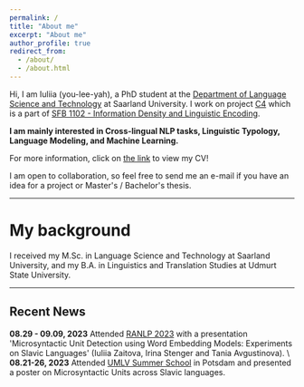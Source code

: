 ```yaml
---
permalink: /
title: "About me"
excerpt: "About me"
author_profile: true
redirect_from: 
  - /about/
  - /about.html
---
```


Hi, I am Iuliia (you-lee-yah), a PhD student at the [Department of Language Science and Technology](https://www.uni-saarland.de/en/department/lst.html) at Saarland University. I work on project [C4](https://sfb1102.uni-saarland.de/projects/mutual-intelligibility-and-surprisal-in-slavic-intercomprehension-incomslav/) which is a part of [SFB 1102 - Information Density and Linguistic Encoding](https://sfb1102.uni-saarland.de).

**I am mainly interested in Cross-lingual NLP tasks, Linguistic Typology, Language Modeling, and Machine Learning.**

For more information, click on [the link](https://github.com/IuliiaZaitova/iuliiazaitova.github.io/blob/master/files/cv_iuliia_zaitova.pdf) to view my CV!

I am open to collaboration, so feel free to send me an e-mail if you have an idea for a project or Master's / Bachelor's thesis.

---

My background
======
I received my M.Sc. in Language Science and Technology at Saarland University, and my B.A. in Linguistics and Translation Studies at Udmurt State University.



---
## Recent News
**08.29 - 09.09, 2023** Attended [RANLP 2023](https://ranlp.org/ranlp2023/) with a presentation 'Microsyntactic Unit Detection using Word Embedding Models: Experiments on Slavic Languages' (Iuliia Zaitova, Irina Stenger and Tania Avgustinova). \\
**08.21-26, 2023** Attended [UMLV Summer School](https://www.sfb1287.uni-potsdam.de/summer-school-2023/) in Potsdam and presented a poster on Microsyntactic Units across Slavic languages.